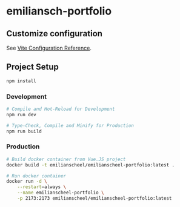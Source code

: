 # emiliansch-portfolio

## Customize configuration

See [Vite Configuration Reference](https://vitejs.dev/config/).

## Project Setup

```sh
npm install
```

### Development

```sh
# Compile and Hot-Reload for Development
npm run dev

# Type-Check, Compile and Minify for Production
npm run build
```

### Production

```sh
# Build docker container from Vue.JS project
docker build -t emilianscheel/emilianscheel-portfolio:latest .

# Run docker container
docker run -d \
    --restart=always \
    --name emilianscheel-portfolio \
    -p 2173:2173 emilianscheel/emilianscheel-portfolio:latest
```
